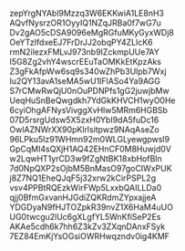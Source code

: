 zepYrgNYAbl9Mzzq3W6EKKwiA1LE8nH3
AQvfNysrzOR1OyyIQ1NZqJRBa0f7wG7u
Dv2gAO5cDSA9096eMgRGfuMKyGyxWDj8
OeYTzIfdxeEJ7FrDrJJ2obqPY4ZLlcK6
rmN2ilezxFMLvJ973nb9IZckmpUUe7AY
I5G8Zg2vhY4wscrEEuTaOMKkEtKpzAks
Z3gFkAfpWw6sq9s340wZhPb3Ulpb7Wxj
Iu2QY13avA1seMA5wU1lFIASo4Ya9AGG
S7rCMwRwQjU0nOuPDNPfs1gG2juwjbMw
UeqHuSnBeQwgdkh7YdGkKHVCH1wyO0He
6cyiOhgAFNysVivggXvHlw5MRm6HGBSb
07D5rsrgUdsw5X5zxH0YbI9dA5fuDc16
OwlAZNWrXX90pKlrlsitpwz9NAqAseZo
96LPku5Iz91WHmn92m0WLGLyewgpwsl9
GpCqMI4sQXjH1AQ42EHnCF0M8Huwjd0V
w2LqwHT1yrCD3w9fZgNtBK18xbHofBIn
7d0NpQXP2sOjbM5BnMasO97goCIWxPUK
j8Z7NQ1EheQJqF5j32xrw2kCirPSPL2g
vsv4PPBtRQEzkWirFWp5LxxbQAILLDa0
qjj0BfmGxvanHJGdiZQKRdmZYpxajjeA
YDGDyaN9fHJTOZpkR39nvZ1X6HaM4uUO
UG0twcgu2lUc6gXLgfYL5WnKfiSeP2Es
AKAe5cdh6k7hh6Z3kZv3ZXqnDAnxFSyk
7EZ84EmKjYsOGsiOWRHwqzndv0ig4KMF

